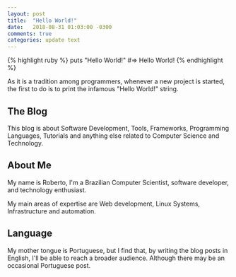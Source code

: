 ```yaml
---
layout: post
title:  "Hello World!"
date:   2018-08-31 01:03:00 -0300
comments: true
categories: update text
---
```


{% highlight ruby %}
puts "Hello World!"
#=> Hello World!
{% endhighlight %}

As it is a tradition among programmers, whenever a new project is started, the
first to do is to print the infamous "Hello World!" string.

## The Blog

This blog is about Software Development, Tools, Frameworks, Programming
Languages, Tutorials and anything else related to Computer Science and
Technology.

## About Me

My name is Roberto, I'm a Brazilian Computer Scientist, software developer, and
technology enthusiast.

My main areas of expertise are Web development, Linux Systems, Infrastructure
and automation.

## Language

My mother tongue is Portuguese, but I find that, by writing the blog posts in
English, I'll be able to reach a broader audience. Although there may be an
occasional Portuguese post.
